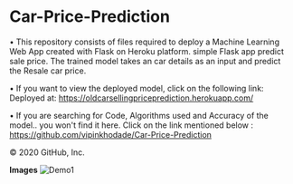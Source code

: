 # Car-Price-Prediction

• This repository consists of files required to deploy a Machine Learning Web App created with Flask on Heroku platform. simple Flask app predict sale price. The trained model takes an car details as an input and predict the Resale car price.

• If you want to view the deployed model, click on the following link: Deployed at: https://oldcarsellingpriceprediction.herokuapp.com/

• If you are searching for Code, Algorithms used and Accuracy of the model.. you won't find it here. Click on the link mentioned below : https://github.com/vipinkhodade/Car-Price-Prediction 

© 2020 GitHub, Inc.

**Images**
![Demo1](https://user-images.githubusercontent.com/64624006/96019682-7eb44e00-0e6a-11eb-9d06-b4a090d8c3ad.png)
